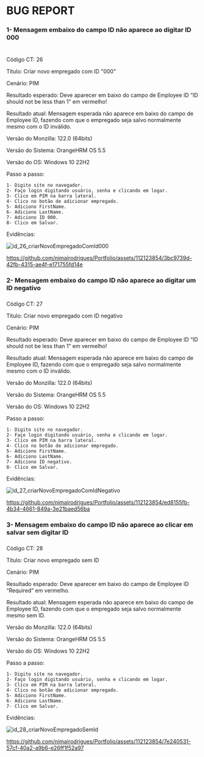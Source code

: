 # BUG REPORT

### 1- Mensagem embaixo do campo ID não aparece ao digitar ID 000 <h3>
# 
Código CT: 26

Título: Criar novo empregado com ID "000"

Cenário: PIM

Resultado esperado: Deve aparecer em baixo do campo de Employee ID “ID should not be less than 1” em vermelho!

Resultado atual: Mensagem esperada não aparece em baixo do campo de Employee ID, fazendo com que o empregado seja salvo normalmente mesmo com o ID inválido.

Versão do Monzilla: 122.0 (64bits)

Versão do Sistema: OrangeHRM OS 5.5

Versão do OS: Windows 10 22H2

  Passo a passo:

    1- Digito site no navegador.
    2- Faço login digitando usuário, senha e clicando em logar.
    3- Clico em PIM na barra lateral.
    4- Clico no botão de adicionar empregado.
    5- Adiciono FirstName.
    6- Adiciono LastName.
    7- Adiciono ID 000.
    8- Clico em Salvar.


Evidências: 

![id_26_criarNovoEmpregadoComId000](https://github.com/nimairodrigues/Portfolio/assets/112123854/202c42b9-04fa-47a9-a8d4-e676bdd3240c)

https://github.com/nimairodrigues/Portfolio/assets/112123854/3bc9739d-42fb-4315-ae4f-e171755fd14e

### 2- Mensagem embaixo do campo ID não aparece ao digitar um ID negativo <h3>
Código CT: 27

Título: Criar novo empregado com ID negativo

Cenário: PIM

Resultado esperado: Deve aparecer em baixo do campo de Employee ID “ID should not be less than 1” em vermelho!

Resultado atual: Mensagem esperada não aparece em baixo do campo de Employee ID, fazendo com que o empregado seja salvo normalmente mesmo com o ID inválido.

Versão do Monzilla: 122.0 (64bits)

Versão do Sistema: OrangeHRM OS 5.5

Versão do OS: Windows 10 22H2

  Passo a passo:

    1- Digito site no navegador.
    2- Faço login digitando usuário, senha e clicando em logar.
    3- Clico em PIM na barra lateral.
    4- Clico no botão de adicionar empregado.
    5- Adiciono FirstName.
    6- Adiciono LastName.
    7- Adiciono ID negativo.
    8- Clico em Salvar.

Evidências:

![id_27_criarNovoEmpregadoComIdNegativo](https://github.com/nimairodrigues/Portfolio/assets/112123854/aa467387-502d-45ae-9be2-489359f1d962)

https://github.com/nimairodrigues/Portfolio/assets/112123854/ed8155fb-4b34-4661-849a-3e21baed56ba

### 3- Mensagem embaixo do campo ID não aparece ao clicar em salvar sem digitar ID <h3>
Código CT: 28

Título: Criar novo empregado sem ID

Cenário: PIM

Resultado esperado: Deve aparecer em baixo do campo de Employee ID “Required” em vermelho.

Resultado atual: Mensagem esperada não aparece em baixo do campo de Employee ID, fazendo com que o empregado seja salvo normalmente mesmo sem ID.

Versão do Monzilla: 122.0 (64bits)

Versão do Sistema: OrangeHRM OS 5.5

Versão do OS: Windows 10 22H2

  Passo a passo:

    1- Digito site no navegador.
    2- Faço login digitando usuário, senha e clicando em logar.
    3- Clico em PIM na barra lateral.
    4- Clico no botão de adicionar empregado.
    5- Adiciono FirstName.
    6- Adiciono LastName.
    7- Clico em Salvar.

Evidências:

![id_28_criarNovoEmpregadoSemId](https://github.com/nimairodrigues/Portfolio/assets/112123854/c29e1058-4305-4713-9de4-182eb7648ee7)

https://github.com/nimairodrigues/Portfolio/assets/112123854/7e240531-57cf-40a2-a9b6-e26ff1f52a97


